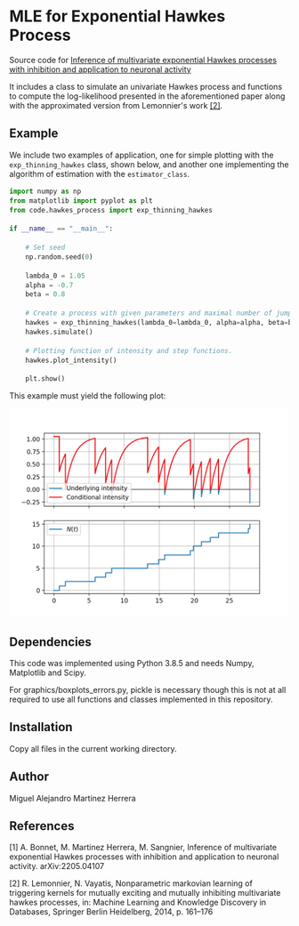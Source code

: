 # MLE for Exponential Hawkes Process

Source code for [Inference of multivariate exponential Hawkes processes with inhibition and application to neuronal activity]([https://hal.archives-ouvertes.fr/hal-03652497/])

It includes a class to simulate an univariate Hawkes process and functions to compute the log-likelihood presented in the aforementioned paper along with the approximated version from Lemonnier's work [[2]](#2).

## Example

We include two examples of application, one for simple plotting with the ```exp_thinning_hawkes``` class, shown below, and another one implementing the algorithm of estimation with the ```estimator_class```.

```py
import numpy as np
from matplotlib import pyplot as plt
from code.hawkes_process import exp_thinning_hawkes

if __name__ == "__main__":

    # Set seed
    np.random.seed(0)

    lambda_0 = 1.05
    alpha = -0.7
    beta = 0.8
    
    # Create a process with given parameters and maximal number of jumps.
    hawkes = exp_thinning_hawkes(lambda_0=lambda_0, alpha=alpha, beta=beta, max_jumps=15)
    hawkes.simulate()
    
    # Plotting function of intensity and step functions.
    hawkes.plot_intensity()

    plt.show()

```
This example must yield the following plot:

<img src="./examples/plot_simulation.png" width="500">

## Dependencies

This code was implemented using Python 3.8.5 and needs Numpy, Matplotlib and Scipy.

For graphics/boxplots_errors.py, pickle is necessary though this is not at all required to use all functions and classes implemented in this repository.

## Installation

Copy all files in the current working directory.

## Author

Miguel Alejandro Martinez Herrera

## References

<a id="1">[1]</a>
A. Bonnet, M. Martinez Herrera, M. Sangnier, Inference of multivariate exponential Hawkes processes with inhibition and application to neuronal activity. arXiv:2205.04107 

<a id="2">[2]</a>
R. Lemonnier, N. Vayatis, Nonparametric markovian learning of triggering kernels for mutually exciting and mutually inhibiting multivariate hawkes processes, in: Machine Learning and Knowledge Discovery in Databases, Springer Berlin Heidelberg, 2014, p. 161–176
